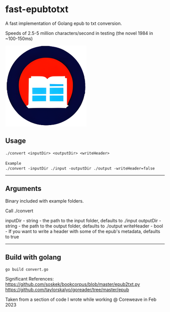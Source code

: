 # fast-epubtotxt
A fast implementation of Golang epub to txt conversion.

Speeds of 2.5-5 million characters/second in testing (the novel 1984 in ~100-150ms)

![Icon](./iconEpub.png)


## Usage

``` shell
./convert <inputDir> <outputDir> <writeHeader>

Example
./convert -inputDir ./input -outputDir ./output -writeHeader=false
```


---
## Arguments

Binary included with example folders.

Call ./convert <inputDir> <outputDir> <writeHeader>

inputDir - string - the path to the input folder, defaults to ./input
outputDir - string - the path to the output folder, defaults to ./output
writeHeader - bool - If you want to write a header with some of the epub's metadata, defaults to true


---
## Build with golang
```shell
go build convert.go
```

Significant References:
https://github.com/soskek/bookcorpus/blob/master/epub2txt.py
https://github.com/taylorskalyo/goreader/tree/master/epub

Taken from a section of code I wrote while working @ Coreweave in Feb 2023
